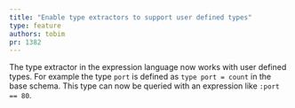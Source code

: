 ```yaml
---
title: "Enable type extractors to support user defined types"
type: feature
authors: tobim
pr: 1382
---
```


The type extractor in the expression language now works with user defined types.
For example the type `port` is defined as `type port = count` in the base
schema. This type can now be queried with an expression like `:port == 80`.

